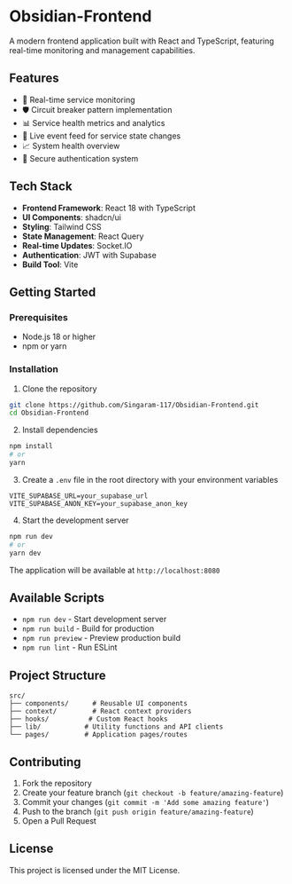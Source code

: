 # Obsidian-Frontend

A modern frontend application built with React and TypeScript, featuring real-time monitoring and management capabilities.

## Features

- 🔄 Real-time service monitoring
- 🛡️ Circuit breaker pattern implementation
- 📊 Service health metrics and analytics
- 🚨 Live event feed for service state changes
- 📈 System health overview
- 🔐 Secure authentication system

## Tech Stack

- **Frontend Framework**: React 18 with TypeScript
- **UI Components**: shadcn/ui
- **Styling**: Tailwind CSS
- **State Management**: React Query
- **Real-time Updates**: Socket.IO
- **Authentication**: JWT with Supabase
- **Build Tool**: Vite

## Getting Started

### Prerequisites

- Node.js 18 or higher
- npm or yarn

### Installation

1. Clone the repository
```bash
git clone https://github.com/Singaram-117/Obsidian-Frontend.git
cd Obsidian-Frontend
```

2. Install dependencies
```bash
npm install
# or
yarn
```

3. Create a `.env` file in the root directory with your environment variables
```env
VITE_SUPABASE_URL=your_supabase_url
VITE_SUPABASE_ANON_KEY=your_supabase_anon_key
```

4. Start the development server
```bash
npm run dev
# or
yarn dev
```

The application will be available at `http://localhost:8080`

## Available Scripts

- `npm run dev` - Start development server
- `npm run build` - Build for production
- `npm run preview` - Preview production build
- `npm run lint` - Run ESLint

## Project Structure

```
src/
├── components/      # Reusable UI components
├── context/         # React context providers
├── hooks/          # Custom React hooks
├── lib/           # Utility functions and API clients
└── pages/         # Application pages/routes
```

## Contributing

1. Fork the repository
2. Create your feature branch (`git checkout -b feature/amazing-feature`)
3. Commit your changes (`git commit -m 'Add some amazing feature'`)
4. Push to the branch (`git push origin feature/amazing-feature`)
5. Open a Pull Request

## License

This project is licensed under the MIT License.
